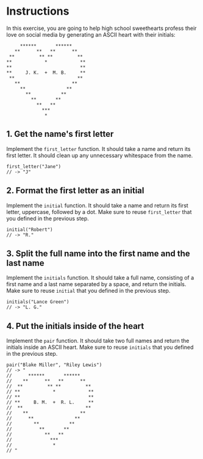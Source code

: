 # Instructions

In this exercise, you are going to help high school sweethearts profess their love on social media by generating an ASCII heart with their initials:

```
     ******       ******
   **      **   **      **
 **         ** **         **
**            *            **
**                         **
**     J. K.  +  M. B.     **
 **                       **
   **                   **
     **               **
       **           **
         **       **
           **   **
             ***
              *
```

## 1. Get the name's first letter

Implement the `first_letter` function. It should take a name and return its first letter. It should clean up any unnecessary whitespace from the name.

```gleam
first_letter("Jane")
// -> "J"
```

## 2. Format the first letter as an initial

Implement the `initial` function. It should take a name and return its first letter, uppercase, followed by a dot. Make sure to reuse `first_letter` that you defined in the previous step.

```gleam
initial("Robert")
// -> "R."
```

## 3. Split the full name into the first name and the last name

Implement the `initials` function. It should take a full name, consisting of a first name and a last name separated by a space, and return the initials. Make sure to reuse `initial` that you defined in the previous step.

```gleam
initials("Lance Green")
// -> "L. G."
```

## 4. Put the initials inside of the heart

Implement the `pair` function. It should take two full names and return the initials inside an ASCII heart. Make sure to reuse `initials` that you defined in the previous step.

```gleam
pair("Blake Miller", "Riley Lewis")
// -> "
//      ******       ******
//    **      **   **      **
//  **         ** **         **
// **            *            **
// **                         **
// **     B. M.  +  R. L.     **
//  **                       **
//    **                   **
//      **               **
//        **           **
//          **       **
//            **   **
//              ***
//               *
// "
```
